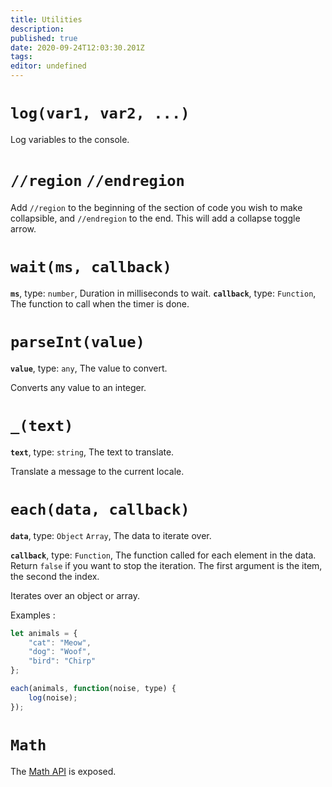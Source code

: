 ```yaml
---
title: Utilities
description: 
published: true
date: 2020-09-24T12:03:30.201Z
tags: 
editor: undefined
---
```


# `log(var1, var2, ...)`
Log variables to the console.

# `//region` `//endregion`
Add `//region` to the beginning of the section of code you wish to make collapsible, and `//endregion` to the end. This will add a collapse toggle arrow.

# `wait(ms, callback)`
**`ms`**, type: `number`, Duration in milliseconds to wait.
**`callback`**, type: `Function`, The function to call when the timer is done.

# `parseInt(value)`
**`value`**, type: `any`, The value to convert.

Converts any value to an integer.

# `_(text)`
**`text`**, type: `string`, The text to translate.

Translate a message to the current locale.

# `each(data, callback)`
**`data`**, type: `Object` `Array`, The data to iterate over.

**`callback`**, type: `Function`, The function called for each element in the data. Return `false` if you want to stop the iteration. The first argument is the item, the second the index.

Iterates over an object or array.

Examples : 
```javascript
let animals = {
    "cat": "Meow",
    "dog": "Woof",
    "bird": "Chirp"
};

each(animals, function(noise, type) {
    log(noise);
});
``` 
# `Math`
The [Math API](https://developer.mozilla.org/en-US/docs/Web/JavaScript/Reference/Global_Objects/Math) is exposed.
